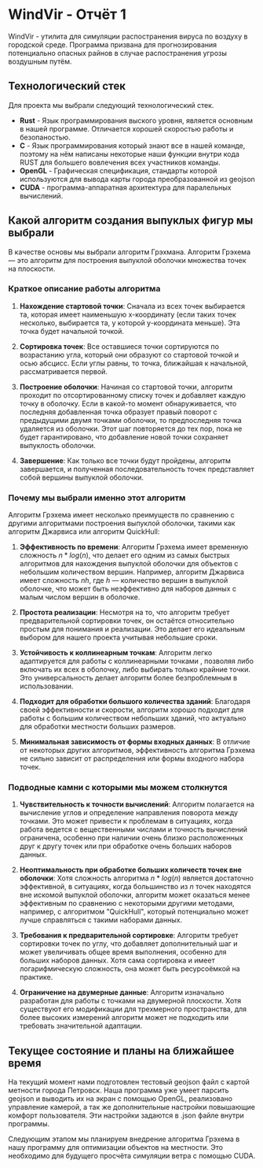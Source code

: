 # WindVir - Отчёт 1

WindVir - утилита для симуляции распостранения вируса по воздуху в городской среде. Программа призвана для прогнозирования потенциально опасных райнов в случае распостранения угрозы воздушным путём.

## Технологический стек
Для проекта мы выбрали следующий технологический стек.

* **Rust** - Язык программирования выского уровня, является основным в нашей программе. Отличается хорошей скоростью работы и безопаностью.
* **С** - Язык программирования который знают все в нашей команде, поэтому на нём написаны некоторые наши функции внутри кода RUST для большего вовлечения всех участников команды.
* **OpenGL** - Графическая спецификация, стандарты которой используются для вывода карты города преобразованной из geojson
* **CUDA** - программа-аппаратная архитектура для паралельных вычислений.

## Какой алгоритм создания выпуклых фигур мы выбрали
В качестве основы мы выбрали алгоритм Грэхмана.
Алгоритм Грэхема — это алгоритм для построения выпуклой оболочки множества точек на плоскости.

### Краткое описание работы алгоритма

1. **Нахождение стартовой точки**: Сначала из всех точек выбирается та, которая имеет наименьшую x-координату (если таких точек несколько, выбирается та, у которой y-координата меньше). Эта точка будет начальной точкой.

2. **Сортировка точек**: Все оставшиеся точки сортируются по возрастанию угла, который они образуют со стартовой точкой и осью абсцисс. Если углы равны, то точка, ближайшая к начальной, рассматривается первой.

3. **Построение оболочки**: Начиная со стартовой точки, алгоритм проходит по отсортированному списку точек и добавляет каждую точку в оболочку. Если в какой-то момент обнаруживается, что последняя добавленная точка образует правый поворот с предыдущими двумя точками оболочки, то предпоследняя точка удаляется из оболочки. Этот шаг повторяется до тех пор, пока не будет гарантировано, что добавление новой точки сохраняет выпуклость оболочки.

4. **Завершение**: Как только все точки будут пройдены, алгоритм завершается, и полученная последовательность точек представляет собой вершины выпуклой оболочки.

### Почему мы выбрали именно этот алгоритм

Алгоритм Грэхема имеет несколько преимуществ по сравнению с другими алгоритмами построения выпуклой оболочки, такими как алгоритм Джарвиса или алгоритм QuickHull:

1. **Эффективность по времени**: Алгоритм Грэхема имеет временную сложность $n*log(n)$, что делает его одним из самых быстрых алгоритмов для нахождения выпуклой оболочки для объектов с небольшим количеством вершин. Например, алгоритм Джарвиса имеет сложность $nh$, где $h$ — количество вершин в выпуклой оболочке, что может быть неэффективно для наборов данных с малым числом вершин в оболочке.

2. **Простота реализации**: Несмотря на то, что алгоритм требует предварительной сортировки точек, он остаётся относительно простым для понимания и реализации. Это делает его идеальным выбором для нашего проекта учитывая небольшие сроки.

3. **Устойчивость к коллинеарным точкам**: Алгоритм легко адаптируется для работы с коллинеарными точками , позволяя либо включать их всех в оболочку, либо выбирать только крайние точки. Это универсальность делает алгоритм более безпроблемным в использовании.

4. **Подходит для обработки большого количества зданий**: Благодаря своей эффективности и скорости, алгоритм хорошо подходит для работы с большим количеством небольших зданий, что актуально для обработки местности больших размеров.

5. **Минимальная зависимость от формы входных данных**: В отличие от некоторых других алгоритмов, эффективность алгоритма Грэхема не сильно зависит от распределения или формы входного набора точек.

### Подводные камни с которыми мы можем столкнутся

1. **Чувствительность к точности вычислений**: Алгоритм полагается на вычисление углов и определение направления поворота между точками. Это может привести к проблемам в ситуациях, когда работа ведется с вещественными числами и точность вычислений ограничена, особенно при наличии очень близко расположенных друг к другу точек или при обработке очень больших наборов данных.

2. **Неоптимальность при обработке больших количеств точек вне оболочки**: Хотя сложность алгоритма $n*log(n)$ является достаточно эффективной, в ситуациях, когда большинство из *n* точек находятся вне искомой выпуклой оболочки, алгоритм может оказаться менее эффективным по сравнению с некоторыми другими методами, например, с алгоритмом "QuickHull", который потенциально может лучше справляться с такими наборами данных.

3. **Требования к предварительной сортировке**: Алгоритм требует сортировки точек по углу, что добавляет дополнительный шаг и может увеличивать общее время выполнения, особенно для больших наборов данных. Хотя сама сортировка и имеет логарифмическую сложность, она может быть ресурсоёмкой на практике.

4. **Ограничение на двумерные данные**: Алгоритм изначально разработан для работы с точками на двумерной плоскости. Хотя существуют его модификации для трехмерного пространства, для более высоких измерений алгоритм может не подходить или требовать значительной адаптации.

## Текущее состояние и планы на ближайшее время
На текущий момент нами подготовлен тестовый geojson файл с картой метности города Петровск. Наша программа уже умеет парсить geojson и выводить их на экран с помощью OpenGL, реализовано управление камерой, а так же дополнительные настройки повышающие комфорт пользователя. Эти настройки задаются в .json файле внутри программы.

Следующим этапом мы планируем внедрение алгоритма Грэхема в нашу программу для оптимизации объектов на местности. Это необходимо для будущего просчёта симуляции ветра с помощью CUDA.